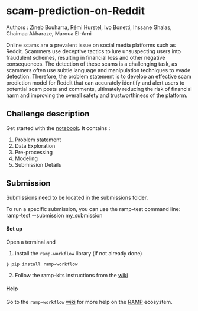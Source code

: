 # scam-prediction-on-Reddit

Authors : Zineb Bouharra, Rémi Hurstel, Ivo Bonetti, Ihssane Ghalas, Chaimaa Akharaze, Maroua El-Arni

Online scams are a prevalent issue on social media platforms such as Reddit. Scammers use deceptive tactics to lure unsuspecting users into fraudulent schemes, resulting in financial loss and other negative consequences. The detection of these scams is a challenging task, as scammers often use subtle language and manipulation techniques to evade detection. Therefore, the problem statement is to develop an effective scam prediction model for Reddit that can accurately identify and alert users to potential scam posts and comments, ultimately reducing the risk of financial harm and improving the overall safety and trustworthiness of the platform.

## Challenge description 
Get started with the [notebook](https://github.com/superjedi94/scam-prediction-on-Reddit/blob/main/reddit_starting_kit.ipynb). It contains : 
1. Problem statement 
2. Data Exploration
3. Pre-processing
4. Modeling 
5. Submission Details 

## Submission 
Submissions need to be located in the submissions folder.

To run a specific submission, you can use the ramp-test command line:
ramp-test --submission my_submission

#### Set up

Open a terminal and

1. install the `ramp-workflow` library (if not already done)
  ```
  $ pip install ramp-workflow
  ```
  
2. Follow the ramp-kits instructions from the [wiki](https://github.com/paris-saclay-cds/ramp-workflow/wiki/Getting-started-with-a-ramp-kit)






#### Help
Go to the `ramp-workflow` [wiki](https://github.com/paris-saclay-cds/ramp-workflow/wiki) for more help on the [RAMP](https://ramp.studio) ecosystem.